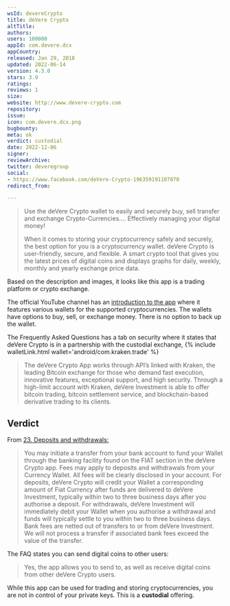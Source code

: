 ```yaml
---
wsId: devereCrypto 
title: deVere Crypto
altTitle: 
authors: 
users: 100000
appId: com.devere.dcx
appCountry: 
released: Jan 29, 2018
updated: 2022-06-14
version: 4.3.0
stars: 3.9
ratings: 
reviews: 1
size: 
website: http://www.devere-crypto.com
repository: 
issue: 
icon: com.devere.dcx.png
bugbounty: 
meta: ok
verdict: custodial
date: 2022-12-06
signer: 
reviewArchive: 
twitter: deveregroup
social: 
- https://www.facebook.com/deVere-Crypto-196359191107070
redirect_from: 

---
```


> Use the deVere Crypto wallet to easily and securely buy, sell transfer and exchange Crypto-Currencies…. Effectively managing your digital money!
>
> When it comes to storing your cryptocurrency safely and securely, the best option for you is a cryptocurrency wallet. deVere Crypto is user-friendly, secure, and flexible. A smart crypto tool that gives you the latest prices of digital coins and displays graphs for daily, weekly, monthly and yearly exchange price data.

Based on the description and images, it looks like this app is a trading platform or crypto exchange.

The official YouTube channel has an [introduction to the app](https://youtu.be/jO39qX8Bx_s?t=109) where it features various wallets for the supported cryptocurrencies. The wallets have options to buy, sell, or exchange money. There is no option to back up the wallet.

The Frequently Asked Questions has a tab on security where it states that deVere Crypto is in a partnership with the custodial exchange, {% include walletLink.html wallet='android/com.kraken.trade' %}

> The deVere Crypto App works through API’s linked with Kraken, the leading Bitcoin exchange for those who demand fast execution, innovative features, exceptional support, and high security. Through a high-limit account with Kraken, deVere Investment is able to offer bitcoin trading, bitcoin settlement service, and blockchain-based derivative trading to its clients.

## Verdict

From [23. Deposits and withdrawals:](https://www.devere-crypto.com/faq)

> You may initiate a transfer from your bank account to fund your Wallet through the banking facility found on the FIAT section in the deVere Crypto app. Fees may apply to deposits and withdrawals from your Currency Wallet. All fees will be clearly disclosed in your account. For deposits, deVere Crypto will credit your Wallet a corresponding amount of Fiat Currency after funds are delivered to deVere Investment, typically within two to three business days after you authorise a deposit. For withdrawals, deVere Investment will immediately debit your Wallet when you authorise a withdrawal and funds will typically settle to you within two to three business days. Bank fees are netted out of transfers to or from deVere Investment. We will not process a transfer if associated bank fees exceed the value of the transfer.

The FAQ states you can send digital coins to other users:

> Yes, the app allows you to send to, as well as receive digital coins from other deVere Crypto users.

While this app can be used for trading and storing cryptocurrencies, you are not in control of your private keys. This is a **custodial** offering.